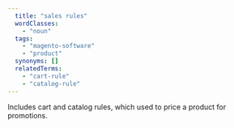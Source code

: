 ```yaml
---
  title: "sales rules"
  wordClasses:
    - "noun"
  tags:
    - "magento-software"
    - "product"
  synonyms: []
  relatedTerms:
    - "cart-rule"
    - "catalog-rule"
---
```

Includes cart and catalog rules, which used to price a product for promotions.
